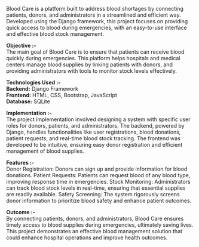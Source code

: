 Blood Care is a platform built to address blood shortages by connecting patients, donors, and administrators in a streamlined and efficient way. Developed using the Django framework, this project focuses on providing quick access to blood during emergencies, with an easy-to-use interface and effective blood stock management.

**Objective :-**\
The main goal of Blood Care is to ensure that patients can receive blood quickly during emergencies. This platform helps hospitals and medical centers manage blood supplies by linking patients with donors, and providing administrators with tools to monitor stock levels effectively.

**Technologies Used :-**\
**Backend:** Django Framework\
**Frontend:** HTML, CSS, Bootstrap, JavaScript\
**Database:** SQLite

**Implementation :-**\
The project implementation involved designing a system with specific user roles for donors, patients, and administrators. The backend, powered by Django, handles functionalities like user registrations, blood donations, patient requests, and real-time blood stock tracking. The frontend was developed to be intuitive, ensuring easy donor registration and efficient management of blood supplies.

**Features :-**\
Donor Registration: Donors can sign up and provide information for blood donations.
Patient Requests: Patients can request blood of any blood type, improving response time in emergencies.
Stock Monitoring: Administrators can track blood stock levels in real-time, ensuring that essential supplies are readily available.
Safety Screening: The system rigorously screens donor information to prioritize blood safety and enhance patient outcomes.

**Outcome :-**\
By connecting patients, donors, and administrators, Blood Care ensures timely access to blood supplies during emergencies, ultimately saving lives. This project demonstrates an effective blood management solution that could enhance hospital operations and improve health outcomes.
